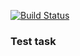 [![Build Status](https://travis-ci.com/serhii73/wizard.svg?branch=master)](https://travis-ci.com/serhii73/wizard)
### Test task
